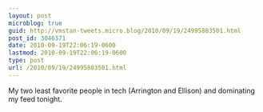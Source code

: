 ```yaml
---
layout: post
microblog: true
guid: http://vmstan-tweets.micro.blog/2010/09/19/24995883501.html
post_id: 3046371
date: 2010-09-19T22:06:19-0600
lastmod: 2010-09-19T22:06:19-0600
type: post
url: /2010/09/19/24995883501.html
---
```

My two least favorite people in tech (Arrington and Ellison) and dominating my feed tonight.
